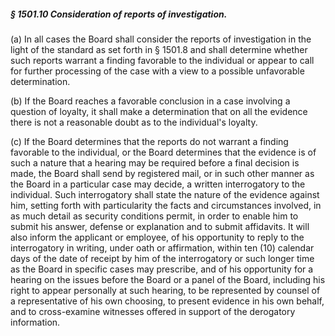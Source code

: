 ##### § 1501.10 Consideration of reports of investigation. #####

(a) In all cases the Board shall consider the reports of investigation in the light of the standard as set forth in § 1501.8 and shall determine whether such reports warrant a finding favorable to the individual or appear to call for further processing of the case with a view to a possible unfavorable determination.

(b) If the Board reaches a favorable conclusion in a case involving a question of loyalty, it shall make a determination that on all the evidence there is not a reasonable doubt as to the individual's loyalty.

(c) If the Board determines that the reports do not warrant a finding favorable to the individual, or the Board determines that the evidence is of such a nature that a hearing may be required before a final decision is made, the Board shall send by registered mail, or in such other manner as the Board in a particular case may decide, a written interrogatory to the individual. Such interrogatory shall state the nature of the evidence against him, setting forth with particularity the facts and circumstances involved, in as much detail as security conditions permit, in order to enable him to submit his answer, defense or explanation and to submit affidavits. It will also inform the applicant or employee, of his opportunity to reply to the interrogatory in writing, under oath or affirmation, within ten (10) calendar days of the date of receipt by him of the interrogatory or such longer time as the Board in specific cases may prescribe, and of his opportunity for a hearing on the issues before the Board or a panel of the Board, including his right to appear personally at such hearing, to be represented by counsel of a representative of his own choosing, to present evidence in his own behalf, and to cross-examine witnesses offered in support of the derogatory information.